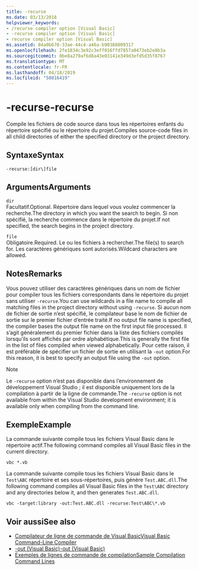 ```yaml
---
title: -recurse
ms.date: 03/13/2018
helpviewer_keywords:
- /recurse compiler option [Visual Basic]
- -recurse compiler option [Visual Basic]
- recurse compiler option [Visual Basic]
ms.assetid: 84a0b670-33ae-44c4-a46a-b90388809317
ms.openlocfilehash: 2fe1834c3e92c3eff016ffd7857a0473eb2e8b3a
ms.sourcegitcommit: 0be8a279af6d8a43e03141e349d3efd5d35f8767
ms.translationtype: MT
ms.contentlocale: fr-FR
ms.lasthandoff: 04/18/2019
ms.locfileid: "58816419"
---
```

# <a name="-recurse"></a><span data-ttu-id="315e2-102">-recurse</span><span class="sxs-lookup"><span data-stu-id="315e2-102">-recurse</span></span>
<span data-ttu-id="315e2-103">Compile les fichiers de code source dans tous les répertoires enfants du répertoire spécifié ou le répertoire du projet.</span><span class="sxs-lookup"><span data-stu-id="315e2-103">Compiles source-code files in all child directories of either the specified directory or the project directory.</span></span>  
  
## <a name="syntax"></a><span data-ttu-id="315e2-104">Syntaxe</span><span class="sxs-lookup"><span data-stu-id="315e2-104">Syntax</span></span>  
  
```  
-recurse:[dir\]file  
```  
  
## <a name="arguments"></a><span data-ttu-id="315e2-105">Arguments</span><span class="sxs-lookup"><span data-stu-id="315e2-105">Arguments</span></span>  
 `dir`  
 <span data-ttu-id="315e2-106">Facultatif.</span><span class="sxs-lookup"><span data-stu-id="315e2-106">Optional.</span></span> <span data-ttu-id="315e2-107">Répertoire dans lequel vous voulez commencer la recherche.</span><span class="sxs-lookup"><span data-stu-id="315e2-107">The directory in which you want the search to begin.</span></span> <span data-ttu-id="315e2-108">Si non spécifié, la recherche commence dans le répertoire du projet.</span><span class="sxs-lookup"><span data-stu-id="315e2-108">If not specified, the search begins in the project directory.</span></span>  
  
 `file`  
 <span data-ttu-id="315e2-109">Obligatoire.</span><span class="sxs-lookup"><span data-stu-id="315e2-109">Required.</span></span> <span data-ttu-id="315e2-110">Le ou les fichiers à rechercher.</span><span class="sxs-lookup"><span data-stu-id="315e2-110">The file(s) to search for.</span></span> <span data-ttu-id="315e2-111">Les caractères génériques sont autorisés.</span><span class="sxs-lookup"><span data-stu-id="315e2-111">Wildcard characters are allowed.</span></span>  
  
## <a name="remarks"></a><span data-ttu-id="315e2-112">Notes</span><span class="sxs-lookup"><span data-stu-id="315e2-112">Remarks</span></span>  
 <span data-ttu-id="315e2-113">Vous pouvez utiliser des caractères génériques dans un nom de fichier pour compiler tous les fichiers correspondants dans le répertoire du projet sans utiliser `-recurse`.</span><span class="sxs-lookup"><span data-stu-id="315e2-113">You can use wildcards in a file name to compile all matching files in the project directory without using `-recurse`.</span></span> <span data-ttu-id="315e2-114">Si aucun nom de fichier de sortie n’est spécifié, le compilateur base le nom de fichier de sortie sur le premier fichier d’entrée traité.</span><span class="sxs-lookup"><span data-stu-id="315e2-114">If no output file name is specified, the compiler bases the output file name on the first input file processed.</span></span> <span data-ttu-id="315e2-115">Il s’agit généralement du premier fichier dans la liste des fichiers compilés lorsqu’ils sont affichés par ordre alphabétique.</span><span class="sxs-lookup"><span data-stu-id="315e2-115">This is generally the first file in the list of files compiled when viewed alphabetically.</span></span> <span data-ttu-id="315e2-116">Pour cette raison, il est préférable de spécifier un fichier de sortie en utilisant la `-out` option.</span><span class="sxs-lookup"><span data-stu-id="315e2-116">For this reason, it is best to specify an output file using the `-out` option.</span></span>  
  
> [!NOTE]
>  <span data-ttu-id="315e2-117">Le `-recurse` option n’est pas disponible dans l’environnement de développement Visual Studio ; il est disponible uniquement lors de la compilation à partir de la ligne de commande.</span><span class="sxs-lookup"><span data-stu-id="315e2-117">The `-recurse` option is not available from within the Visual Studio development environment; it is available only when compiling from the command line.</span></span>  
  
## <a name="example"></a><span data-ttu-id="315e2-118">Exemple</span><span class="sxs-lookup"><span data-stu-id="315e2-118">Example</span></span>  
 <span data-ttu-id="315e2-119">La commande suivante compile tous les fichiers Visual Basic dans le répertoire actif.</span><span class="sxs-lookup"><span data-stu-id="315e2-119">The following command compiles all Visual Basic files in the current directory.</span></span>  
  
```console
vbc *.vb  
```  
  
 <span data-ttu-id="315e2-120">La commande suivante compile tous les fichiers Visual Basic dans le `Test\ABC` répertoire et ses sous-répertoires, puis génère `Test.ABC.dll`.</span><span class="sxs-lookup"><span data-stu-id="315e2-120">The following command compiles all Visual Basic files in the `Test\ABC` directory and any directories below it, and then generates `Test.ABC.dll`.</span></span>  
  
```console
vbc -target:library -out:Test.ABC.dll -recurse:Test\ABC\*.vb  
```  
  
## <a name="see-also"></a><span data-ttu-id="315e2-121">Voir aussi</span><span class="sxs-lookup"><span data-stu-id="315e2-121">See also</span></span>

- [<span data-ttu-id="315e2-122">Compilateur de ligne de commande de Visual Basic</span><span class="sxs-lookup"><span data-stu-id="315e2-122">Visual Basic Command-Line Compiler</span></span>](../../../visual-basic/reference/command-line-compiler/index.md)
- [<span data-ttu-id="315e2-123">-out (Visual Basic)</span><span class="sxs-lookup"><span data-stu-id="315e2-123">-out (Visual Basic)</span></span>](../../../visual-basic/reference/command-line-compiler/out.md)
- [<span data-ttu-id="315e2-124">Exemples de lignes de commande de compilation</span><span class="sxs-lookup"><span data-stu-id="315e2-124">Sample Compilation Command Lines</span></span>](../../../visual-basic/reference/command-line-compiler/sample-compilation-command-lines.md)
